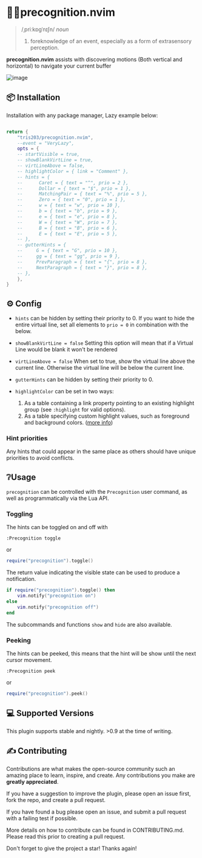 # 💭👀precognition.nvim

> /ˌpriːkɒɡˈnɪʃn/
> _noun_
>
> 1. foreknowledge of an event, especially as a form of extrasensory perception.

**precognition.nvim** assists with discovering motions (Both vertical and horizontal) to navigate your current buffer

![image](https://github.com/tris203/precognition.nvim/assets/18444302/6250954f-01c1-4343-8d89-0bdb84504c8d)

## 📦 Installation

Installation with any package manager, Lazy example below:

```lua

return {
    "tris203/precognition.nvim",
    --event = "VeryLazy",
    opts = {
    -- startVisible = true,
    -- showBlankVirtLine = true,
    -- virtLineAbove = false,
    -- highlightColor = { link = "Comment" },
    -- hints = {
    --      Caret = { text = "^", prio = 2 },
    --      Dollar = { text = "$", prio = 1 },
    --      MatchingPair = { text = "%", prio = 5 },
    --      Zero = { text = "0", prio = 1 },
    --      w = { text = "w", prio = 10 },
    --      b = { text = "b", prio = 9 },
    --      e = { text = "e", prio = 8 },
    --      W = { text = "W", prio = 7 },
    --      B = { text = "B", prio = 6 },
    --      E = { text = "E", prio = 5 },
    -- },
    -- gutterHints = {
    --     G = { text = "G", prio = 10 },
    --     gg = { text = "gg", prio = 9 },
    --     PrevParagraph = { text = "{", prio = 8 },
    --     NextParagraph = { text = "}", prio = 8 },
    -- },
    },
}
```

## ⚙️ Config

- `hints` can be hidden by setting their priority to 0. If you want to hide the
  entire virtual line, set all elements to `prio = 0` in combination with the
  below.
- `showBlankVirtLine = false`
  Setting this option will mean that if a Virtual Line would be blank it won't be
  rendered
- `virtLineAbove = false`
  When set to true, show the virtual line above the current line. Otherwise the
  virtual line will be below the current line.
- `gutterHints` can be hidden by setting their priority to 0.
- `highlightColor` can be set in two ways:

    1. As a table containing a link property pointing to an existing highlight group (see `:highlight` for valid options).
    2. As a table specifying custom highlight values, such as foreground and background colors. ([more info](<https://neovim.io/doc/user/api.html#nvim_set_hl()>))

### Hint priorities

Any hints that could appear in the same place as others should have unique priorities to avoid conflicts.

## ❔Usage

`precognition` can be controlled with the `Precognition` user command, as well as programmatically via the Lua API.

### Toggling

The hints can be toggled on and off with

```vim
:Precognition toggle
```

or

```lua
require("precognition").toggle()
```

The return value indicating the visible state can be used to produce a notification.

```lua
if require("precognition").toggle() then
    vim.notify("precognition on")
else
    vim.notify("precognition off")
end
```

The subcommands and functions `show` and `hide` are also available.

### Peeking

The hints can be peeked, this means that the hint will be show until the next
cursor movement.

```vim
:Precognition peek
```

or

```lua
require("precognition").peek()
```

## 💻 Supported Versions

This plugin supports stable and nightly. >0.9 at the time of writing.

## ✍️ Contributing

Contributions are what makes the open-source community such an amazing place to learn, inspire, and create. Any contributions you make are **greatly appreciated**.

If you have a suggestion to improve the plugin, please open an issue first, fork the repo, and create a pull request.

If you have found a bug please open an issue, and submit a pull request with a failing test if possible.

More details on how to contribute can be found in CONTRIBUTING.md. Please read this prior to creating a pull request.

Don't forget to give the project a star! Thanks again!
